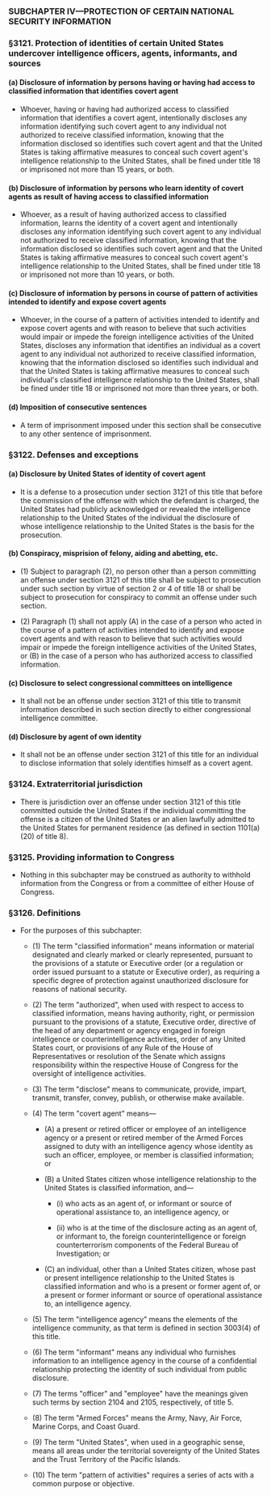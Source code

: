 ### SUBCHAPTER IV—PROTECTION OF CERTAIN NATIONAL SECURITY INFORMATION

### §3121. Protection of identities of certain United States undercover intelligence officers, agents, informants, and sources
#### (a) Disclosure of information by persons having or having had access to classified information that identifies covert agent
* Whoever, having or having had authorized access to classified information that identifies a covert agent, intentionally discloses any information identifying such covert agent to any individual not authorized to receive classified information, knowing that the information disclosed so identifies such covert agent and that the United States is taking affirmative measures to conceal such covert agent's intelligence relationship to the United States, shall be fined under title 18 or imprisoned not more than 15 years, or both.

#### (b) Disclosure of information by persons who learn identity of covert agents as result of having access to classified information
* Whoever, as a result of having authorized access to classified information, learns the identity of a covert agent and intentionally discloses any information identifying such covert agent to any individual not authorized to receive classified information, knowing that the information disclosed so identifies such covert agent and that the United States is taking affirmative measures to conceal such covert agent's intelligence relationship to the United States, shall be fined under title 18 or imprisoned not more than 10 years, or both.

#### (c) Disclosure of information by persons in course of pattern of activities intended to identify and expose covert agents
* Whoever, in the course of a pattern of activities intended to identify and expose covert agents and with reason to believe that such activities would impair or impede the foreign intelligence activities of the United States, discloses any information that identifies an individual as a covert agent to any individual not authorized to receive classified information, knowing that the information disclosed so identifies such individual and that the United States is taking affirmative measures to conceal such individual's classified intelligence relationship to the United States, shall be fined under title 18 or imprisoned not more than three years, or both.

#### (d) Imposition of consecutive sentences
* A term of imprisonment imposed under this section shall be consecutive to any other sentence of imprisonment.

### §3122. Defenses and exceptions
#### (a) Disclosure by United States of identity of covert agent
* It is a defense to a prosecution under section 3121 of this title that before the commission of the offense with which the defendant is charged, the United States had publicly acknowledged or revealed the intelligence relationship to the United States of the individual the disclosure of whose intelligence relationship to the United States is the basis for the prosecution.

#### (b) Conspiracy, misprision of felony, aiding and abetting, etc.
* (1) Subject to paragraph (2), no person other than a person committing an offense under section 3121 of this title shall be subject to prosecution under such section by virtue of section 2 or 4 of title 18 or shall be subject to prosecution for conspiracy to commit an offense under such section.

* (2) Paragraph (1) shall not apply (A) in the case of a person who acted in the course of a pattern of activities intended to identify and expose covert agents and with reason to believe that such activities would impair or impede the foreign intelligence activities of the United States, or (B) in the case of a person who has authorized access to classified information.

#### (c) Disclosure to select congressional committees on intelligence
* It shall not be an offense under section 3121 of this title to transmit information described in such section directly to either congressional intelligence committee.

#### (d) Disclosure by agent of own identity
* It shall not be an offense under section 3121 of this title for an individual to disclose information that solely identifies himself as a covert agent.

### §3124. Extraterritorial jurisdiction
* There is jurisdiction over an offense under section 3121 of this title committed outside the United States if the individual committing the offense is a citizen of the United States or an alien lawfully admitted to the United States for permanent residence (as defined in section 1101(a)(20) of title 8).

### §3125. Providing information to Congress
* Nothing in this subchapter may be construed as authority to withhold information from the Congress or from a committee of either House of Congress.

### §3126. Definitions
* For the purposes of this subchapter:

  * (1) The term "classified information" means information or material designated and clearly marked or clearly represented, pursuant to the provisions of a statute or Executive order (or a regulation or order issued pursuant to a statute or Executive order), as requiring a specific degree of protection against unauthorized disclosure for reasons of national security.

  * (2) The term "authorized", when used with respect to access to classified information, means having authority, right, or permission pursuant to the provisions of a statute, Executive order, directive of the head of any department or agency engaged in foreign intelligence or counterintelligence activities, order of any United States court, or provisions of any Rule of the House of Representatives or resolution of the Senate which assigns responsibility within the respective House of Congress for the oversight of intelligence activities.

  * (3) The term "disclose" means to communicate, provide, impart, transmit, transfer, convey, publish, or otherwise make available.

  * (4) The term "covert agent" means—

    * (A) a present or retired officer or employee of an intelligence agency or a present or retired member of the Armed Forces assigned to duty with an intelligence agency whose identity as such an officer, employee, or member is classified information; or

    * (B) a United States citizen whose intelligence relationship to the United States is classified information, and—

      * (i) who acts as an agent of, or informant or source of operational assistance to, an intelligence agency, or

      * (ii) who is at the time of the disclosure acting as an agent of, or informant to, the foreign counterintelligence or foreign counterterrorism components of the Federal Bureau of Investigation; or


    * (C) an individual, other than a United States citizen, whose past or present intelligence relationship to the United States is classified information and who is a present or former agent of, or a present or former informant or source of operational assistance to, an intelligence agency.


  * (5) The term "intelligence agency" means the elements of the intelligence community, as that term is defined in section 3003(4) of this title.

  * (6) The term "informant" means any individual who furnishes information to an intelligence agency in the course of a confidential relationship protecting the identity of such individual from public disclosure.

  * (7) The terms "officer" and "employee" have the meanings given such terms by section 2104 and 2105, respectively, of title 5.

  * (8) The term "Armed Forces" means the Army, Navy, Air Force, Marine Corps, and Coast Guard.

  * (9) The term "United States", when used in a geographic sense, means all areas under the territorial sovereignty of the United States and the Trust Territory of the Pacific Islands.

  * (10) The term "pattern of activities" requires a series of acts with a common purpose or objective.